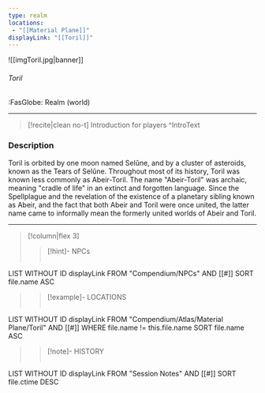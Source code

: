 ```yaml
---
type: realm
locations:
 - "[[Material Plane]]"
displayLink: "[[Toril]]"
---
```


![[imgToril.jpg|banner]]
###### Toril
<span class="sub2">:FasGlobe: Realm (world)</span>
___

>[!recite|clean no-t]
>	Introduction for players
>^IntroText

### Description
Toril is orbited by one moon named Selûne, and by a cluster of asteroids, known as the Tears of Selûne. Throughout most of its history, Toril was known less commonly as Abeir-Toril. The name "Abeir-Toril" was archaic, meaning "cradle of life" in an extinct and forgotten language. Since the Spellplague and the revelation of the existence of a planetary sibling known as Abeir, and the fact that both Abeir and Toril were once united, the latter name came to informally mean the formerly united worlds of Abeir and Toril.

---

> [!column|flex 3]
>> [!hint]-  NPCs
>>```dataview
LIST WITHOUT ID displayLink
FROM "Compendium/NPCs" AND [[#]]
SORT file.name ASC
> 
>> [!example]- LOCATIONS
>>```dataview
LIST WITHOUT ID displayLink
FROM "Compendium/Atlas/Material Plane/Toril" AND [[#]]
WHERE file.name != this.file.name
SORT file.name ASC
>
>> [!note]- HISTORY
>>```dataview
LIST WITHOUT ID displayLink
FROM "Session Notes" AND [[#]]
SORT file.ctime DESC
